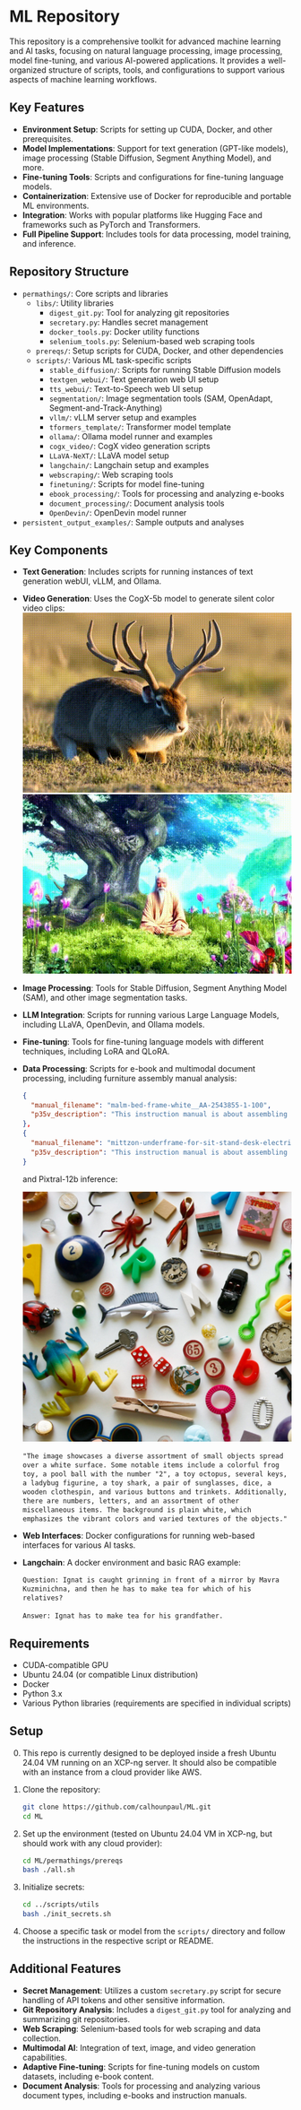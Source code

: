 # ML Repository

This repository is a comprehensive toolkit for advanced machine learning and AI tasks, focusing on natural language processing, image processing, model fine-tuning, and various AI-powered applications. It provides a well-organized structure of scripts, tools, and configurations to support various aspects of machine learning workflows.

## Key Features

- **Environment Setup**: Scripts for setting up CUDA, Docker, and other prerequisites.
- **Model Implementations**: Support for text generation (GPT-like models), image processing (Stable Diffusion, Segment Anything Model), and more.
- **Fine-tuning Tools**: Scripts and configurations for fine-tuning language models.
- **Containerization**: Extensive use of Docker for reproducible and portable ML environments.
- **Integration**: Works with popular platforms like Hugging Face and frameworks such as PyTorch and Transformers.
- **Full Pipeline Support**: Includes tools for data processing, model training, and inference.

## Repository Structure

- `permathings/`: Core scripts and libraries
  - `libs/`: Utility libraries
    - `digest_git.py`: Tool for analyzing git repositories
    - `secretary.py`: Handles secret management
    - `docker_tools.py`: Docker utility functions
    - `selenium_tools.py`: Selenium-based web scraping tools
  - `prereqs/`: Setup scripts for CUDA, Docker, and other dependencies
  - `scripts/`: Various ML task-specific scripts
    - `stable_diffusion/`: Scripts for running Stable Diffusion models
    - `textgen_webui/`: Text generation web UI setup
    - `tts_webui/`: Text-to-Speech web UI setup
    - `segmentation/`: Image segmentation tools (SAM, OpenAdapt, Segment-and-Track-Anything)
    - `vllm/`: vLLM server setup and examples
    - `tformers_template/`: Transformer model template
    - `ollama/`: Ollama model runner and examples
    - `cogx_video/`: CogX video generation scripts
    - `LLaVA-NeXT/`: LLaVA model setup
    - `langchain/`: Langchain setup and examples
    - `webscraping/`: Web scraping tools
    - `finetuning/`: Scripts for model fine-tuning
    - `ebook_processing/`: Tools for processing and analyzing e-books
    - `document_processing/`: Document analysis tools
    - `OpenDevin/`: OpenDevin model runner
- `persistent_output_examples/`: Sample outputs and analyses

## Key Components

- **Text Generation**: Includes scripts for running instances of text generation webUI, vLLM, and Ollama.
- **Video Generation**: Uses the CogX-5b model to generate silent color video clips:
  ![Jackalope GIF](permathings/persistent_output_examples/a_peculiar_creature__part_rabb.gif)
  ![Shangri-La GIF](permathings/persistent_output_examples/in_the_hidden_valley_of_shangr.gif)
- **Image Processing**: Tools for Stable Diffusion, Segment Anything Model (SAM), and other image segmentation tasks.
- **LLM Integration**: Scripts for running various Large Language Models, including LLaVA, OpenDevin, and Ollama models.
- **Fine-tuning**: Tools for fine-tuning language models with different techniques, including LoRA and QLoRA.
- **Data Processing**: Scripts for e-book and multimodal document processing, including furniture assembly manual analysis:
  ```json
  {
    "manual_filename": "malm-bed-frame-white__AA-2543855-1-100",
    "p35v_description": "This instruction manual is about assembling a furniture piece, specifically a bed frame, as indicated by the diagrams and illustrations showing the assembly process."
  },
  {
    "manual_filename": "mittzon-underframe-for-sit-stand-desk-electric-black__AA-2445413-2-100",
    "p35v_description": "This instruction manual is about assembling a MITTZON desk."
  }
  ```
    and Pixtral-12b inference:

  ![collection of objects](permathings/scripts/vllm_pixtral/objects.jpg)

    ```
    "The image showcases a diverse assortment of small objects spread over a white surface. Some notable items include a colorful frog toy, a pool ball with the number "2", a toy octopus, several keys, a ladybug figurine, a toy shark, a pair of sunglasses, dice, a wooden clothespin, and various buttons and trinkets. Additionally, there are numbers, letters, and an assortment of other miscellaneous items. The background is plain white, which emphasizes the vibrant colors and varied textures of the objects."
    ```

- **Web Interfaces**: Docker configurations for running web-based interfaces for various AI tasks.
- **Langchain**: A docker environment and basic RAG example:
  ```
  Question: Ignat is caught grinning in front of a mirror by Mavra Kuzminichna, and then he has to make tea for which of his relatives?

  Answer: Ignat has to make tea for his grandfather.
  ```

## Requirements

- CUDA-compatible GPU
- Ubuntu 24.04 (or compatible Linux distribution)
- Docker
- Python 3.x
- Various Python libraries (requirements are specified in individual scripts)

## Setup

0. This repo is currently designed to be deployed inside a fresh Ubuntu 24.04 VM running on an XCP-ng server. It should also be compatible with an instance from a cloud provider like AWS.

1. Clone the repository:
   ```bash
   git clone https://github.com/calhounpaul/ML.git
   cd ML
   ```

2. Set up the environment (tested on Ubuntu 24.04 VM in XCP-ng, but should work with any cloud provider):
   ```bash
   cd ML/permathings/prereqs
   bash ./all.sh
   ```

3. Initialize secrets:
   ```bash
   cd ../scripts/utils
   bash ./init_secrets.sh
   ```

4. Choose a specific task or model from the `scripts/` directory and follow the instructions in the respective script or README.

## Additional Features

- **Secret Management**: Utilizes a custom `secretary.py` script for secure handling of API tokens and other sensitive information.
- **Git Repository Analysis**: Includes a `digest_git.py` tool for analyzing and summarizing git repositories.
- **Web Scraping**: Selenium-based tools for web scraping and data collection.
- **Multimodal AI**: Integration of text, image, and video generation capabilities.
- **Adaptive Fine-tuning**: Scripts for fine-tuning models on custom datasets, including e-book content.
- **Document Analysis**: Tools for processing and analyzing various document types, including e-books and instruction manuals.
